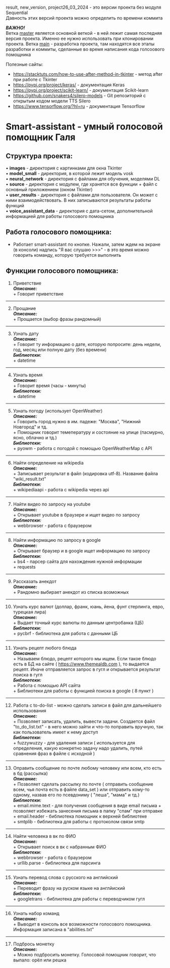 result, new_version, project26_03_2024 - это версии проекта без модуля Sequential</br>
Давность этих версий проекта можно определить по времени коммита</br>

***ВАЖНО!***</br>
Ветка <ins>master</ins> является основной веткой - в ней лежит самая последняя версия проекта. Именно ее нужно использовать при клонировании проекта. Ветка <ins>main</ins> - разработка проекта, там находятся все этапы разработки и коммиты, сделанные во время написания кода голсоового помощника

Полезные сайты:</br>
- https://stacktuts.com/how-to-use-after-method-in-tkinter - метод after при работе с Tkinter
- https://pypi.org/project/keras/ - документация Keras
- https://pypi.org/project/scikit-learn/ - документация Scikit-learn
- https://github.com/snakers4/silero-models - Git репозиторий с открытым кодом модели TTS Silero
- https://www.tensorflow.org/?hl=ru - документация Tensorflow

# Smart-assistant - умный голосовой помощник Галя

## Структура проекта:
•	**images** - директория с картинками для окна Tkinter</br>
•	**model_small** - директория, в которой лежит модель vosk</br>
•	**neural_network** - директория с файлами для обучения, моделями DL</br>
•	**source** - директория с модулем, где хранятся все функции + файл с основный приложением (окном Tkinter)</br>
•	**user_results** - директория с файлами для пользователя. Он может с ними взаимодействовать. В них записываются результаты работы функций</br>
•	**voice_assistant_data** - директория с дата-сетом, дополнительной информацией для работы голосового помощника</br>

## Работа голосового помощника:
+ Работает smart-assistant по кнопке. Нажали, затем ждем на экране (в консоли) надпись "Я вас слушаю >>>" - в это время можно говорить команду, которую требуется выполнить</br>

 ## Функции голосового помощника:
1. Приветствие 
</br>***Описание:***
    </br>+ Говорит приветствие
----------------------------------------------------------------------------------------------------------------------------------------------------------------------------------------------------------- 
2. Прощание
</br>***Описание:***
    </br>+ Прощается (выбор фразы рандомный)
------------------------------------------------------------------------------------------------------------------------------------------------------------------------------------------------------------
3. Узнать дату
</br>***Описание:***
    </br>+ Говорит ту информацию о дате, которую попросите: день недели, год, месяц или полную дату (без времени)
</br>***Библиотеки:***
    </br>+ datetime
----------------------------------------------------------------------------------------------------------------------------------------------------------------------------------------------------------- 
4. Узнать время
</br>***Описание:***
    </br>+ Говорит время (часы - минуты)
</br>***Библиотеки:***
    </br>+ datetime
------------------------------------------------------------------------------------------------------------------------------------------------------------------------------------------------------------
5. Узнать погоду (использует OpenWeather)
</br>***Описание:***
    </br>+ Говорить город нужно в им. падеже: "Москва", "Нижний Новгород" и тд.
    </br>+ Помощник говорит темепературу и состояние на улице (пасмурно, ясно, облачно и тд.)
</br>***Библиотеки:***
    </br>+ pyowm - работа с погодой с помощью OpenWeatherMap c API
------------------------------------------------------------------------------------------------------------------------------------------------------------------------------------------------------------
6. Найти определение на wikipedia
</br>***Описание:***
    </br>+ Записывает результат в файл (кодировка utf-8). Название файла "wiki_result.txt"
</br>***Библиотеки:***
    </br>+ wikipediaapi - работа с wikipedia через api
------------------------------------------------------------------------------------------------------------------------------------------------------------------------------------------------------------
7. Найти видео по запросу на youtube
</br>***Описание:***
    </br>+ Открывает youtube в браузере и ищет видео по запросу
</br>***Библиотеки:***
    </br>+ webbrowser - работа с браузером
------------------------------------------------------------------------------------------------------------------------------------------------------------------------------------------------------------
8. Найти информацию по запросу в google
</br>***Описание:***
    </br>+ Открывает браузер и в google ищет информацию по запросу 
</br>***Библиотеки:***
    </br>+ bs4 - парсер сайта для нахождения нужной информации
    </br>+ requests
------------------------------------------------------------------------------------------------------------------------------------------------------------------------------------------------------------
9. Рассказать анекдот
</br>***Описание:***
    </br>+ Рандомно выбирает анекдот из списка возможных
------------------------------------------------------------------------------------------------------------------------------------------------------------------------------------------------------------
10. Узнать курс валют (доллар, франк, юань, йена, фунт стерлинга, евро, турецкая лира)
</br>***Описание:***
   </br>+ Выдает точный курс валюты по данным центробанка (ЦБ)
</br>***Библиотеки:***
    </br>+ pycbrf - библиотека для работа с данными ЦБ
------------------------------------------------------------------------------------------------------------------------------------------------------------------------------------------------------------
11. Узнать рецепт любого блюда
</br>***Описание:***
   </br>+ Называем блюдо, рецепт которого мы ищем. Если такое блюдо есть в БД на сайте ( https://www.themealdb.com ), то выдается рецепт. Иначе отправляется запрос в гугл и открывается результат поиска в гугл 
</br>***Библиотеки:***
    </br>+ Работа с помощью API сайта
    </br>+ Библиотеки для работы с функцией поиска в google ( 8 пункт )
------------------------------------------------------------------------------------------------------------------------------------------------------------------------------------------------------------
12. Работа с to-do-list - можно сделать записи в файл для дальнейшего использования
</br>***Описание:***
   </br>+ Позволяет записать, удалить, вывести задачи. Создается файл "to_do_list.txt" - в него можно зайти и что-то поправить вручную, так как пользователь имеет к нему доступ
</br>***Библиотеки:***
    </br>+ fuzzywuzzy - для удаления записи ( используется для определения, какую конкретно задачу надо удалить, путей сравнения фраз в файле с исходной ) 
------------------------------------------------------------------------------------------------------------------------------------------------------------------------------------------------------------
13. Оправить сообщение по почте любому человеку или всем, кто есть в бд (рассылка)
</br>***Описание:***
   </br>+ Позволяет сделать рассылку по почте ( отправить сообщение всем, чья почта есть в файле data_set ) или отправить кому-то одному, назвав его по псевдониму ( "леша", "мама" и тд.)
</br>***Библиотеки:***
    </br>+ email.mime.text - для получения сообщения в  виде email письма + позволяет избежать занесения письма в папку "спам" при отправке
    </br>+ email.header - библиотека помощник к верхней библиотеке
    </br>+ smtplib - библиотека для работы с протоколом связи smtp
------------------------------------------------------------------------------------------------------------------------------------------------------------------------------------------------------------
14. Найти человека в вк по ФИО
</br>***Описание:***
   </br>+ Открывает поиск в вк с набранным ФИО
</br>***Библиотеки:***
    </br>+ webbrowser - работа с браузером
    </br>+ urllib.parse - библиотека для парсинга
------------------------------------------------------------------------------------------------------------------------------------------------------------------------------------------------------------
15. Узнать перевод слова с русского на английский
</br>***Описание:***
   </br>+ Переводит фразу на руском языке на англйиский 
</br>***Библиотеки:***
    </br>+ googletrans - библиотека для работы с переводчиком гугл
------------------------------------------------------------------------------------------------------------------------------------------------------------------------------------------------------------
16. Узнать набор команд
</br>***Описание:***
   </br>+ Выводит в консоль все возможности голосового помощника. Информация записана в "abilities.txt"
------------------------------------------------------------------------------------------------------------------------------------------------------------------------------------------------------------
17. Подбрось монетку
</br>***Описание:***
   </br>+ Можно подбросить монетку. Голосовой помощник говорит, что выпало: орёл или решка


  
